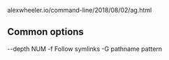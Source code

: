 alexwheeler.io/command-line/2018/08/02/ag.html

## Common options

--depth NUM
-f              Follow symlinks
-G              pathname pattern
